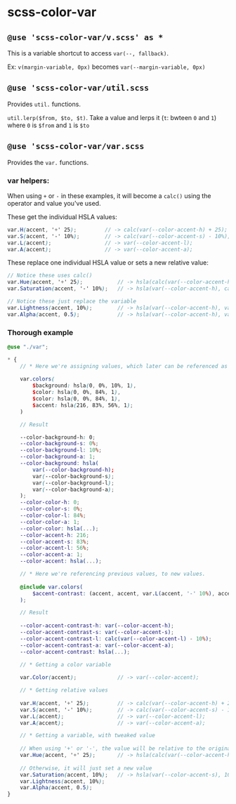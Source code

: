 # scss-color-var

## `@use 'scss-color-var/v.scss' as *`
This is a variable shortcut to access `var(--, fallback)`.

Ex: `v(margin-variable, 0px)` becomes `var(--margin-variable, 0px)`

## `@use 'scss-color-var/util.scss`
Provides `util.` functions.

`util.lerp($from, $to, $t)`. Take a value and lerps it (`t`: bwteen `0` and `1`) where `0` is `$from` and `1` is `$to`

## `@use 'scss-color-var/var.scss`
Provides the `var.` functions.

### var helpers:
When using `+` or `-` in these examples, it will become a `calc()` using the operator and value you've used.

These get the individual HSLA values:
```scss
var.H(accent, '+' 25);         // -> calc(var(--color-accent-h) + 25);
var.S(accent, '-' 10%);        // -> calc(var(--color-accent-s) - 10%);
var.L(accent);                 // -> var(--color-accent-l);
var.A(accent);                 // -> var(--color-accent-a);
```

These replace one individual HSLA value or sets a new relative value:
```scss
// Notice these uses calc()
var.Hue(accent, '+' 25);       	   // -> hsla(calc(var(--color-accent-h) + 25), var(--color-accent-s), var(--color-accent-l), var(--color-accent-a));
var.Saturation(accent, '-' 10%);   // -> hsla(var(--color-accent-h), calc(var(--color-accent-s) - 10%), var(--color-accent-l), var(--color-accent-a));

// Notice these just replace the variable
var.Lightness(accent, 10%);        // -> hsla(var(--color-accent-h), var(--color-accent-s), 10%, var(--color-accent-a));
var.Alpha(accent, 0.5);            // -> hsla(var(--color-accent-h), var(--color-accent-s), var(--color-accent-l), 0.5);
```

### Thorough example
```scss
@use "./var";

* {
    // * Here we're assigning values, which later can be referenced as var.Use(background)
    
    var.colors(
        $background: hsla(0, 0%, 10%, 1),
        $color: hsla(0, 0%, 84%, 1),
        $color: hsla(0, 0%, 84%, 1),
        $accent: hsla(216, 83%, 56%, 1);
    )

    // Result

    --color-background-h: 0;
    --color-background-s: 0%;
    --color-background-l: 10%;
    --color-background-a: 1;
    --color-background: hsla(
        var(--color-background-h);
        var(--color-background-s);
        var(--color-background-l);
        var(--color-background-a);
    );
    --color-color-h: 0;
    --color-color-s: 0%;
    --color-color-l: 84%;
    --color-color-a: 1;
    --color-color: hsla(...);
    --color-accent-h: 216;
    --color-accent-s: 83%;
    --color-accent-l: 56%;
    --color-accent-a: 1;
    --color-accent: hsla(...);

    // * Here we're referencing previous values, to new values.
    
    @include var.colors(
        $accent-contrast: (accent, accent, var.L(accent, '-' 10%), accent)
    );

    // Result
    
    --color-accent-contrast-h: var(--color-accent-h);
    --color-accent-contrast-s: var(--color-accent-s);
    --color-accent-contrast-l: calc(var(--color-accent-l) - 10%);
    --color-accent-contrast-a: var(--color-accent-a);
    --color-accent-contrast: hsla(...);

    // * Getting a color variable
    
    var.Color(accent);             // -> var(--color-accent);

    // * Getting relative values
    
    var.H(accent, '+' 25);         // -> calc(var(--color-accent-h) + 25);
    var.S(accent, '-' 10%);        // -> calc(var(--color-accent-s) - 10%);
    var.L(accent);                 // -> var(--color-accent-l);
    var.A(accent);                 // -> var(--color-accent-a);

    // * Getting a variable, with tweaked value
    
    // When using '+' or '-', the value will be relative to the original variable
    var.Hue(accent, '+' 25);       // -> hsla(calc(var(--color-accent-h) + 25), var(--color-accent-s), var(--color-accent-l), var(--color-accent-a));
		
    // Otherwise, it will just set a new value
    var.Saturation(accent, 10%);   // -> hsla(var(--color-accent-s), 10%, var(--color-accent-l), var(--color-accent-a));
    var.Lightness(accent, 10%);
    var.Alpha(accent, 0.5);
}

```